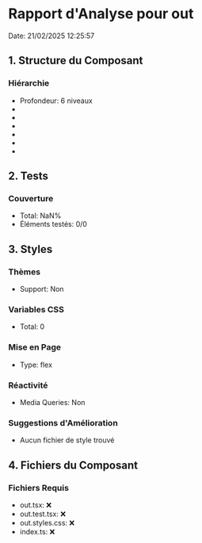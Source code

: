 # Rapport d'Analyse pour out

Date: 21/02/2025 12:25:57

## 1. Structure du Composant

### Hiérarchie

- Profondeur: 6 niveaux
- <reference>
- <OptionsInternal>
- <OptionsInternal>
- <EntryInternal>
- <string>
- <FileSystemAdapter>

## 2. Tests

### Couverture

- Total: NaN%
- Éléments testés: 0/0

## 3. Styles

### Thèmes

- Support: Non

### Variables CSS

- Total: 0

### Mise en Page

- Type: flex

### Réactivité

- Media Queries: Non

### Suggestions d'Amélioration

- Aucun fichier de style trouvé

## 4. Fichiers du Composant

### Fichiers Requis

- out.tsx: ❌
- out.test.tsx: ❌
- out.styles.css: ❌
- index.ts: ❌
